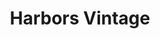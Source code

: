 ---
title: "Harbors Vintage"
url: /honolulu/harbors-vintage-south-beretania-street/
shop: charity
---